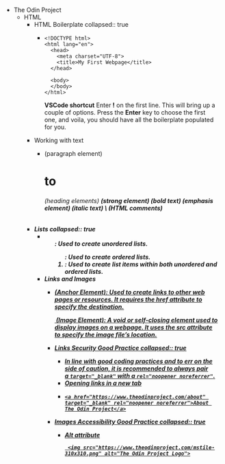 - The Odin Project
	- HTML
		- HTML Boilerplate
		  collapsed:: true
			- ```htmlmixed
			  <!DOCTYPE html>
			  <html lang="en">
			    <head>
			      <meta charset="UTF-8">
			      <title>My First Webpage</title>
			    </head>
			  
			    <body>
			    </body>
			  </html>
			  ```
			  
			  **VSCode shortcut**
			  Enter **!** on the first line. This will bring up a couple of options. Press the **Enter** key to choose the first one, and voila, you should have all the boilerplate populated for you.
		- Working with text
			- <p> (paragraph element)
			  <h1> to <h6> (heading elements)
			  <strong> (strong element) (bold text)
			  <em> (emphasis element) (italic text)
			  \<!-- --> (HTML comments)
		- Lists
		  collapsed:: true
			- <ul>: Used to create unordered lists.
			  <ol>: Used to create ordered lists.
			  <li>: Used to create list items within both unordered and ordered lists.
		- Links and Images
			- <a href=""> (Anchor Element): Used to create links to other web pages or resources. It requires the href attribute to specify the destination.
			  
			  <img src="" alt=""> (Image Element): A void or self-closing element used to display images on a webpage. It uses the src attribute to specify the image file’s location.
			- Links Security Good Practice
			  collapsed:: true
				- In line with good coding practices and to err on the side of caution, it is recommended to always pair a `target="_blank"` with a `rel="noopener noreferrer"`.
				- Opening links in a new tab
				- ```shell
				  <a href="https://www.theodinproject.com/about" target="_blank" rel="noopener noreferrer">About The Odin Project</a>
				  ```
			- Images Accessibility Good Practice
			  collapsed:: true
				- Alt attribute
				  
				  ```shell
				   <img src="https://www.theodinproject.com/mstile-310x310.png" alt="The Odin Project Logo">
				  ```